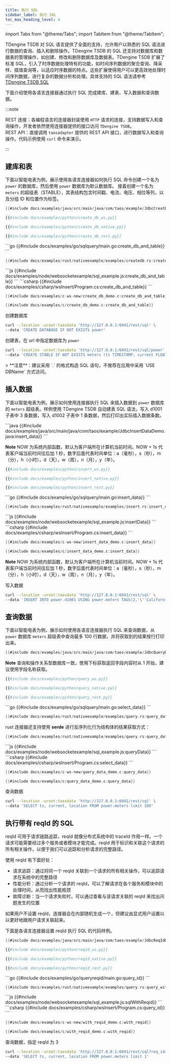 ```yaml
---
title: 执行 SQL
sidebar_label: 执行 SQL
toc_max_heading_level: 4
---
```


import Tabs from "@theme/Tabs";
import TabItem from "@theme/TabItem";

TDengine TSDB 对 SQL 语言提供了全面的支持，允许用户以熟悉的 SQL 语法进行数据的查询、插入和删除操作。TDengine TSDB 的 SQL 还支持对数据库和数据表的管理操作，如创建、修改和删除数据库及数据表。TDengine TSDB 扩展了标准 SQL，引入了时序数据处理特有的功能，如时间序列数据的聚合查询、降采样、插值查询等，以适应时序数据的特点。这些扩展使得用户可以更高效地处理时间序列数据，进行复杂的数据分析和处理。具体支持的 SQL 语法请参考 [TDengine TSDB SQL](../../reference/taos-sql/)  

下面介绍使用各语言连接器通过执行 SQL 完成建库、建表、写入数据和查询数据。

:::note

REST 连接：各编程语言的连接器封装使用 `HTTP` 请求的连接，支持数据写入和查询操作，开发者依然使用连接器提供的接口访问 `TDengine TSDB`。  
REST API：直接调用 `taosadapter` 提供的 REST API 接口，进行数据写入和查询操作。代码示例使用 `curl` 命令来演示。

:::

## 建库和表

下面以智能电表为例，展示使用各语言连接器如何执行 SQL 命令创建一个名为 `power` 的数据库，然后使用 `power` 数据库为默认数据库。
接着创建一个名为 `meters` 的超级表（STABLE），其表结构包含时间戳、电流、电压、相位等列，以及分组 ID 和位置作为标签。

<Tabs defaultValue="java" groupId="lang">
<TabItem value="java" label="Java">

```java
{{#include docs/examples/java/src/main/java/com/taos/example/JdbcCreatDBDemo.java:create_db_and_table}}
```

</TabItem>
<TabItem label="Python" value="python">

```python title="WebSocket 连接"
{{#include docs/examples/python/create_db_ws.py}}
```

```python title="原生连接"
{{#include docs/examples/python/create_db_native.py}}
```

```python title="Rest 连接"
{{#include docs/examples/python/create_db_rest.py}}
```

</TabItem>
<TabItem label="Go" value="go">
```go
{{#include docs/examples/go/sqlquery/main.go:create_db_and_table}}
```
</TabItem>
<TabItem label="Rust" value="rust">

```rust
{{#include docs/examples/rust/nativeexample/examples/createdb.rs:create_db_and_table}}
```

</TabItem>
<TabItem label="Node.js" value="node">
```js
{{#include docs/examples/node/websocketexample/sql_example.js:create_db_and_table}}
```
</TabItem>
<TabItem label="C#" value="csharp">
```csharp
{{#include docs/examples/csharp/wsInsert/Program.cs:create_db_and_table}}
```
</TabItem>
<TabItem label="C" value="c">

```c  title="WebSocket 连接"
{{#include docs/examples/c-ws-new/create_db_demo.c:create_db_and_table}}
```

```c  title="原生连接"
{{#include docs/examples/c/create_db_demo.c:create_db_and_table}}
```

</TabItem>
<TabItem label="REST API" value="rest">

创建数据库

```bash
curl --location -uroot:taosdata 'http://127.0.0.1:6041/rest/sql' \
--data 'CREATE DATABASE IF NOT EXISTS power'
```

创建表，在 url 中指定数据库为 `power`

```bash
curl --location -uroot:taosdata 'http://127.0.0.1:6041/rest/sql/power' \
--data 'CREATE STABLE IF NOT EXISTS meters (ts TIMESTAMP, current FLOAT, voltage INT, phase FLOAT) TAGS (groupId INT, location BINARY(24))'
```

</TabItem>
</Tabs>
> **注意**：建议采用 `<dbName>.<tableName>` 的格式构造 SQL 语句，不推荐在应用中采用 `USE DBName` 方式访问。

## 插入数据

下面以智能电表为例，展示如何使用连接器执行 SQL 来插入数据到 `power` 数据库的 `meters` 超级表。样例使用 TDengine TSDB 自动建表 SQL 语法，写入 d1001 子表中 3 条数据，写入 d1002 子表中 1 条数据，然后打印出实际插入数据条数。

<Tabs defaultValue="java" groupId="lang">
<TabItem value="java" label="Java">
```java
{{#include docs/examples/java/src/main/java/com/taos/example/JdbcInsertDataDemo.java:insert_data}}
```

**Note**
NOW 为系统内部函数，默认为客户端所在计算机当前时间。NOW + 1s 代表客户端当前时间往后加 1 秒，数字后面代表时间单位：a（毫秒），s（秒），m（分），h（小时），d（天），w（周），n（月），y（年）。

</TabItem>
<TabItem label="Python" value="python">

```python title="WebSocket 连接"
{{#include docs/examples/python/insert_ws.py}}
```

```python title="原生连接"
{{#include docs/examples/python/insert_native.py}}
```

```python title="Rest 连接"
{{#include docs/examples/python/insert_rest.py}}
```

</TabItem>
<TabItem label="Go" value="go">
```go
{{#include docs/examples/go/sqlquery/main.go:insert_data}}
```
</TabItem>
<TabItem label="Rust" value="rust">

```rust
{{#include docs/examples/rust/nativeexample/examples/insert.rs:insert_data}}
```

</TabItem>
<TabItem label="Node.js" value="node">
```js
{{#include docs/examples/node/websocketexample/sql_example.js:insertData}}
```
</TabItem>
<TabItem label="C#" value="csharp">
```csharp
{{#include docs/examples/csharp/wsInsert/Program.cs:insert_data}}
```
</TabItem>
<TabItem label="C" value="c">

```c title="WebSocket 连接"
{{#include docs/examples/c-ws-new/insert_data_demo.c:insert_data}}
```

```c title="原生连接"
{{#include docs/examples/c/insert_data_demo.c:insert_data}}
```

**Note**
NOW 为系统内部函数，默认为客户端所在计算机当前时间。NOW + 1s 代表客户端当前时间往后加 1 秒，数字后面代表时间单位：a（毫秒），s（秒），m（分），h（小时），d（天），w（周），n（月），y（年）。
</TabItem>
<TabItem label="REST API" value="rest">

写入数据

```bash
curl --location -uroot:taosdata 'http://127.0.0.1:6041/rest/sql' \
--data 'INSERT INTO power.d1001 USING power.meters TAGS(2,'\''California.SanFrancisco'\'') VALUES (NOW + 1a, 10.30000, 219, 0.31000) (NOW + 2a, 12.60000, 218, 0.33000) (NOW + 3a, 12.30000, 221, 0.31000) power.d1002 USING power.meters TAGS(3, '\''California.SanFrancisco'\'') VALUES (NOW + 1a, 10.30000, 218, 0.25000)'
```

</TabItem>
</Tabs>

## 查询数据

下面以智能电表为例，展示如何使用各语言连接器执行 SQL 来查询数据，从 `power` 数据库 `meters` 超级表中查询最多 100 行数据，并将获取到的结果按行打印出来。  

<Tabs defaultValue="java" groupId="lang">
<TabItem label="Java" value="java">

```java
{{#include docs/examples/java/src/main/java/com/taos/example/JdbcQueryDemo.java:query_data}}
```

**Note** 查询和操作关系型数据库一致，使用下标获取返回字段内容时从 1 开始，建议使用字段名称获取。

</TabItem>
<TabItem label="Python" value="python">

```python title="WebSocket 连接"
{{#include docs/examples/python/query_ws.py}}
```

```python title="原生连接"
{{#include docs/examples/python/query_native.py}}
```

```python title="Rest 连接"
{{#include docs/examples/python/query_rest.py}}
```

</TabItem>
<TabItem label="Go" value="go">
```go
{{#include docs/examples/go/sqlquery/main.go:select_data}}
```
</TabItem>
<TabItem label="Rust" value="rust">

```rust
{{#include docs/examples/rust/nativeexample/examples/query.rs:query_data}}
```

rust 连接器还支持使用 **serde** 进行反序列化行为结构体的结果获取方式：

```rust
{{#include docs/examples/rust/nativeexample/examples/query.rs:query_data_2}}
```

</TabItem>
<TabItem label="Node.js" value="node">
```js
{{#include docs/examples/node/websocketexample/sql_example.js:queryData}}
```
</TabItem>
<TabItem label="C#" value="csharp">
```csharp
{{#include docs/examples/csharp/wsInsert/Program.cs:select_data}}
```
</TabItem>
<TabItem label="C" value="c">

```c  title="WebSocket 连接"
{{#include docs/examples/c-ws-new/query_data_demo.c:query_data}}
```

```c  title="原生连接"
{{#include docs/examples/c/query_data_demo.c:query_data}}
```

</TabItem>
<TabItem label="REST API" value="rest">

查询数据

```bash
curl --location -uroot:taosdata 'http://127.0.0.1:6041/rest/sql' \
--data 'SELECT ts, current, location FROM power.meters limit 100'
```

</TabItem>
</Tabs>

## 执行带有 reqId 的 SQL

reqId 可用于请求链路追踪，reqId 就像分布式系统中的 traceId 作用一样。一个请求可能需要经过多个服务或者模块才能完成。reqId 用于标识和关联这个请求的所有相关操作，以便于我们可以追踪和分析请求的完整路径。

使用 reqId 有下面好处：

- 请求追踪：通过将同一个 reqId 关联到一个请求的所有相关操作，可以追踪请求在系统中的完整路径
- 性能分析：通过分析一个请求的 reqId，可以了解请求在各个服务和模块中的处理时间，从而找出性能瓶颈
- 故障诊断：当一个请求失败时，可以通过查看与该请求关联的 reqId 来找出问题发生的位置

如果用户不设置 reqId，连接器会在内部随机生成一个，但建议由显式用户设置以以更好地跟用户请求关联起来。

下面是各语言连接器设置 reqId 执行 SQL 的代码样例。

<Tabs defaultValue="java" groupId="lang">
<TabItem label="Java" value="java">

```java
{{#include docs/examples/java/src/main/java/com/taos/example/JdbcReqIdDemo.java:with_reqid}}
```

</TabItem>
<TabItem label="Python" value="python">

```python title="WebSocket 连接"
{{#include docs/examples/python/reqid_ws.py}}
```

```python title="原生连接"
{{#include docs/examples/python/reqid_native.py}}
```

```python title="Rest 连接"
{{#include docs/examples/python/reqid_rest.py}}
```

</TabItem>
<TabItem label="Go" value="go">
```go
{{#include docs/examples/go/queryreqid/main.go:query_id}}
```
</TabItem>
<TabItem label="Rust" value="rust">

```rust
{{#include docs/examples/rust/nativeexample/examples/query.rs:query_with_req_id}}
```

</TabItem>
<TabItem label="Node.js" value="node">
```js
{{#include docs/examples/node/websocketexample/sql_example.js:sqlWithReqid}}
```
</TabItem>
<TabItem label="C#" value="csharp">
```csharp
{{#include docs/examples/csharp/wsInsert/Program.cs:query_id}}
```
</TabItem>
<TabItem label="C" value="c">

```c title="WebSocket 连接"
{{#include docs/examples/c-ws-new/with_reqid_demo.c:with_reqid}}
```

```c title="原生连接"
{{#include docs/examples/c/with_reqid_demo.c:with_reqid}}
```

</TabItem>
<TabItem label="REST API" value="rest">

查询数据，指定 reqId 为 3

```bash
curl --location -uroot:taosdata 'http://127.0.0.1:6041/rest/sql?req_id=3' \
--data 'SELECT ts, current, location FROM power.meters limit 1'
```

</TabItem>
</Tabs>
